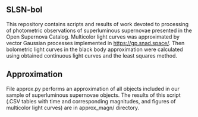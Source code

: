 ## SLSN-bol


This repository contains scripts and results of work devoted to processing of photometric observations of superluminous supernovae presented in the Open Supernova Catalog. Multicolor light curves was approximated by vector Gaussian processes implemented in https://gp.snad.space/. Then bolometric light curves in the black body approximation were calculated using obtained continuous light curves and the least squares method.

## Approximation

File approx.py performs an approximation of all objects included in our sample of superluminous supernovae objects. The results of this script (.CSV tables with time and corresponding magnitudes, and figures of multicolor light curves) are in approx_magn/ directory.
